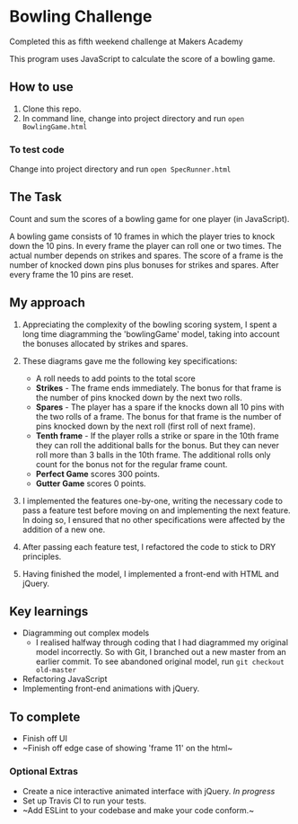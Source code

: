 
# Bowling Challenge

Completed this as fifth weekend challenge at Makers Academy

This program uses JavaScript to calculate the score of a bowling game.

## How to use

1. Clone this repo.
2. In command line, change into project directory and run ```open BowlingGame.html```

### To test code

Change into project directory and run ```open SpecRunner.html```

## The Task

Count and sum the scores of a bowling game for one player (in JavaScript).

A bowling game consists of 10 frames in which the player tries to knock down the 10 pins. In every frame the player can roll one or two times. The actual number depends on strikes and spares. The score of a frame is the number of knocked down pins plus bonuses for strikes and spares. After every frame the 10 pins are reset.

## My approach

1. Appreciating the complexity of the bowling scoring system, I spent a long time diagramming the 'bowlingGame' model, taking into account the bonuses allocated by strikes and spares.

2. These diagrams gave me the following key specifications:
      * A roll needs to add points to the total score
      * **Strikes** - The frame ends immediately. The bonus for that frame is the number of pins knocked down by the next two rolls.
      * **Spares** - The player has a spare if the knocks down all 10 pins with the two rolls of a frame. The bonus for that frame is the number of pins knocked down by the next roll (first roll of next frame).
      * **Tenth frame** - If the player rolls a strike or spare in the 10th frame they can roll the additional balls for the bonus. But they can never roll more than 3 balls in the 10th frame. The additional rolls only count for the bonus not for the regular frame count.
      * **Perfect Game** scores 300 points.
      * **Gutter Game** scores 0 points.

3. I implemented the features one-by-one, writing the necessary code to pass a feature test before moving on and implementing the next feature. In doing so, I ensured that no other specifications were affected by the addition of a new one.

4. After passing each feature test, I refactored the code to stick to DRY principles.

5. Having finished the model, I implemented a front-end with HTML and jQuery.

## Key learnings

* Diagramming out complex models
  * I realised halfway through coding that I had diagrammed my original model incorrectly.  So with Git, I branched out a new master from an earlier commit. To see abandoned original model, run ```git checkout old-master```
* Refactoring JavaScript
* Implementing front-end animations with jQuery.

## To complete

* Finish off UI
* ~Finish off edge case of showing 'frame 11' on the html~

### Optional Extras

* Create a nice interactive animated interface with jQuery. *In progress*
* Set up Travis CI to run your tests.
* ~Add ESLint to your codebase and make your code conform.~
